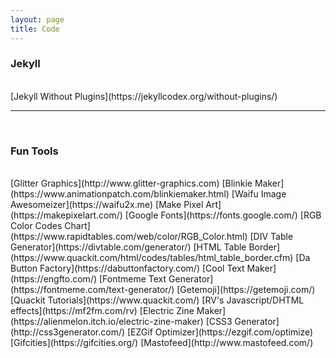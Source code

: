 ```yaml
---
layout: page
title: Code
---
```

<h3>Jekyll</h3><br />
[Jekyll Without Plugins](https://jekyllcodex.org/without-plugins/)
<br /><hr><br />

<h3>Fun Tools</h3><br />
[Glitter Graphics](http://www.glitter-graphics.com)  
[Blinkie Maker](https://www.animationpatch.com/blinkiemaker.html)  
[Waifu Image Awesomeizer](https://waifu2x.me)  
[Make Pixel Art](https://makepixelart.com/)  
[Google Fonts](https://fonts.google.com/)  
[RGB Color Codes Chart](https://www.rapidtables.com/web/color/RGB_Color.html)  
[DIV Table Generator](https://divtable.com/generator/)  
[HTML Table Border](https://www.quackit.com/html/codes/tables/html_table_border.cfm)  
[Da Button Factory](https://dabuttonfactory.com/)  
[Cool Text Maker](https://engfto.com/)  
[Fontmeme Text Generator](https://fontmeme.com/text-generator/)  
[Getemoji](https://getemoji.com/)  
[Quackit Tutorials](https://www.quackit.com/)  
[RV's Javascript/DHTML effects](https://mf2fm.com/rv)  
[Electric Zine Maker](https://alienmelon.itch.io/electric-zine-maker)  
[CSS3 Generator](http://css3generator.com/)  
[EZGif Optimizer](https://ezgif.com/optimize)  
[Gifcities](https://gifcities.org/)  
[Mastofeed](http://www.mastofeed.com/)
